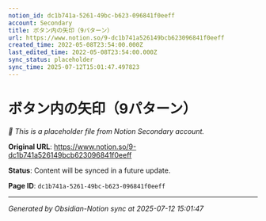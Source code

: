 ```yaml
---
notion_id: dc1b741a-5261-49bc-b623-096841f0eeff
account: Secondary
title: ボタン内の矢印（9パターン）
url: https://www.notion.so/9-dc1b741a526149bcb623096841f0eeff
created_time: 2022-05-08T23:54:00.000Z
last_edited_time: 2022-05-08T23:54:00.000Z
sync_status: placeholder
sync_time: 2025-07-12T15:01:47.497823
---
```


# ボタン内の矢印（9パターン）

*🔄 This is a placeholder file from Notion Secondary account.*

**Original URL**: https://www.notion.so/9-dc1b741a526149bcb623096841f0eeff

**Status**: Content will be synced in a future update.

**Page ID**: `dc1b741a-5261-49bc-b623-096841f0eeff`

---

*Generated by Obsidian-Notion sync at 2025-07-12 15:01:47*
